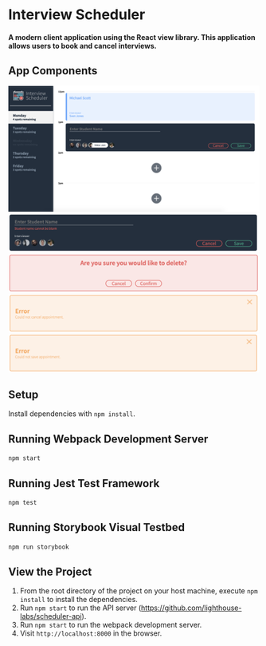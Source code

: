 # Interview Scheduler

#### A modern client application using the React view library. This application allows users to book and cancel interviews.

## App Components

!["SPA View"](https://github.com/lealinin/scheduler/blob/master/docs/7_Home-Page.png)
!["Blank Field Message"](https://github.com/lealinin/scheduler/blob/master/docs/3_Blank_Field_Msg.png)
!["Confirm View"](https://github.com/lealinin/scheduler/blob/master/docs/4_Confirm_Window.png)
!["Error Message on Delete"](https://github.com/lealinin/scheduler/blob/master/docs/5_Error_Delete_Window.png)
!["Error Message on Save"](https://github.com/lealinin/scheduler/blob/master/docs/6_Error_Save_Window.png)

## Setup

Install dependencies with `npm install`.

## Running Webpack Development Server

```sh
npm start
```

## Running Jest Test Framework

```sh
npm test
```

## Running Storybook Visual Testbed

```sh
npm run storybook
```

## View the Project

1. From the root directory of the project on your host machine, execute ```npm install``` to install the dependencies.
2. Run ```npm start``` to run the API server (https://github.com/lighthouse-labs/scheduler-api).
3. Run ```npm start``` to run the webpack development server.
4. Visit ```http://localhost:8000``` in the browser.
